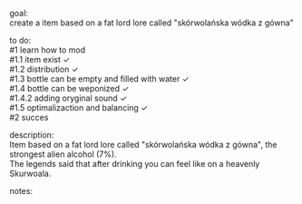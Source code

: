 goal:   
	create a item based on a fat lord lore called "skórwolańska wódka z gówna"  
  
to do:  
	#1 learn how to mod  
		#1.1 item exist ✓  
		#1.2 distribution ✓  
		#1.3 bottle can be empty and filled with water ✓  
		#1.4 bottle can be weponized ✓    
		#1.4.2 adding oryginal sound ✓  
		#1.5 optimalizaction and balancing ✓  
	#2 succes  
  
description:  
	Item based on a fat lord lore called "skórwolańska wódka z gówna", the strongest alien alcohol (7%).  
	The legends said that after drinking you can feel like on a heavenly Skurwoala.  
  
notes:  

